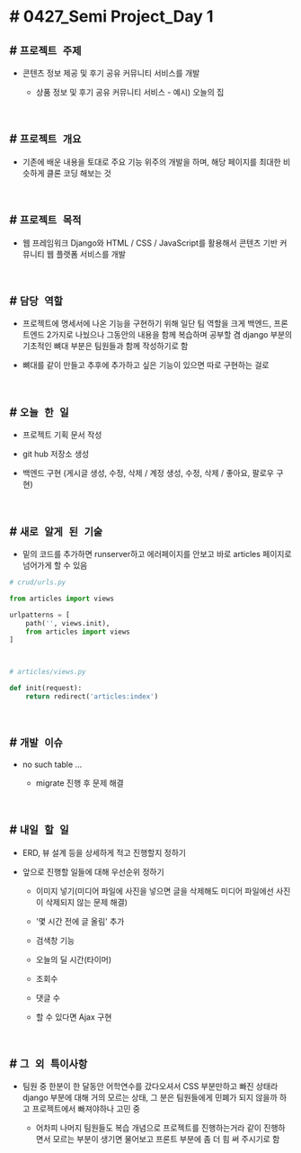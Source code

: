 # # 0427_Semi Project_Day 1

## # `프로젝트 주제`
- 콘텐츠 정보 제공 및 후기 공유 커뮤니티 서비스를 개발

    - 상품 정보 및 후기 공유 커뮤니티 서비스 - 예시) 오늘의 집

<br>

## # `프로젝트 개요`
- 기존에 배운 내용을 토대로 주요 기능 위주의 개발을 하며, 해당 페이지를 최대한 비슷하게 클론 코딩 해보는 것

<br>

## # `프로젝트 목적`
- 웹 프레임워크 Django와 HTML / CSS / JavaScript를 활용해서 콘텐츠 기반 커뮤니티 웹 플랫폼 서비스를 개발

<br>

## # `담당 역할`
- 프로젝트에 명세서에 나온 기능을 구현하기 위해 일단 팀 역할을 크게 백엔드, 프론트엔드 2가지로 나눴으나 그동안의 내용을 함께 복습하며 공부할 겸 django 부분의 기초적인 뼈대 부분은 팀원들과 함께 작성하기로 함

- 뼈대를 같이 만들고 추후에 추가하고 싶은 기능이 있으면 따로 구현하는 걸로


<br>


## # `오늘 한 일`

- 프로젝트 기획 문서 작성

- git hub 저장소 생성

- 백엔드 구현 (게시글 생성, 수정, 삭제 / 계정 생성, 수정, 삭제 / 좋아요, 팔로우 구현)

<br>

## # `새로 알게 된 기술`

- 밑의 코드를 추가하면 runserver하고 에러페이지를 안보고 바로 articles 페이지로 넘어가게 할 수 있음

```py
# crud/urls.py

from articles import views

urlpatterns = [
	path('', views.init),
	from articles import views
]



# articles/views.py

def init(request):
    return redirect('articles:index')
```

<br>

## # `개발 이슈`

- no such table ...

    - migrate 진행 후 문제 해결

<br>

## # `내일 할 일`

- ERD, 뷰 설계 등을 상세하게 적고 진행할지 정하기

- 앞으로 진행할 일들에 대해 우선순위 정하기

    - 이미지 넣기(미디어 파일에 사진을 넣으면 글을 삭제해도 미디어 파일에선 사진이 삭제되지 않는 문제 해결)

	- '몇 시간 전에 글 올림' 추가

	- 검색창 기능

	- 오늘의 딜 시간(타이머)

	- 조회수

	- 댓글 수

	- 할 수 있다면 Ajax 구현

<br>

## # `그 외 특이사항`

- 팀원 중 한분이 한 달동안 어학연수를 갔다오셔서 CSS 부분만하고 빠진 상태라 django 부분에 대해 거의 모르는 상태, 그 분은 팀원들에게 민폐가 되지 않을까 하고 프로젝트에서 빠져야하나 고민 중

    - 어차피 나머지 팀원들도 복습 개념으로 프로젝트를 진행하는거라 같이 진행하면서 모르는 부분이 생기면 물어보고 프론트 부분에 좀 더 힘 써 주시기로 함

